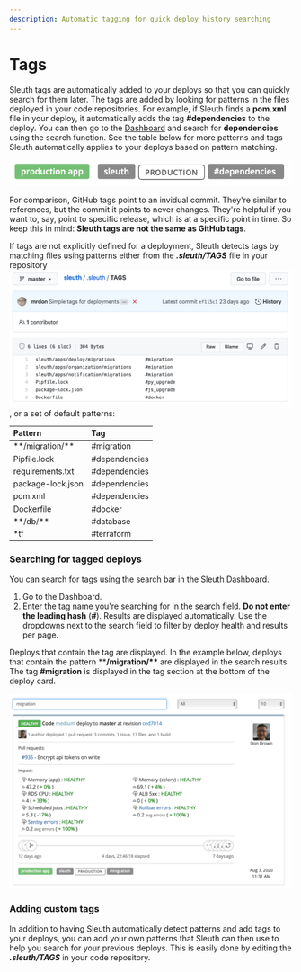 ```yaml
---
description: Automatic tagging for quick deploy history searching
---
```


# Tags

Sleuth tags are automatically added to your deploys so that you can quickly search for them later. The tags are added by looking for patterns in the files deployed in your code repositories. For example, if Sleuth finds a **pom.xml** file in your deploy, it automatically adds the tag **\#dependencies** to the deploy. You can then go to the [Dashboard](dashboard/) and search for **dependencies** using the search function. See the table below for more patterns and tags Sleuth automatically applies to your deploys based on pattern matching. 

![The \#dependencies tag automatically added to a deploy](.gitbook/assets/sleuth-tags-dependencies.png)

For comparison, GitHub tags point to an invidual commit. They're similar to references, but the commit it points to never changes. They're helpful if you want to, say, point to specific release, which is at a specific point in time. So keep this in mind: **Sleuth tags are not the same as GitHub tags**.  

If tags are not explicitly defined for a deployment, Sleuth detects tags by matching files using patterns either from the _**.sleuth/TAGS**_  file in your repository ![](.gitbook/assets/sleuth-repo-tags.png), or a set of default patterns:

| Pattern | Tag |
| :--- | :--- |
| \*\*/migration/\*\* | \#migration |
| Pipfile.lock | \#dependencies |
| requirements.txt | \#dependencies |
| package-lock.json | \#dependencies |
| pom.xml | \#dependencies |
| Dockerfile | \#docker |
| \*\*/db/\*\* | \#database |
| \*tf | \#terraform |

### Searching for tagged deploys

You can search for tags using the search bar in the Sleuth Dashboard. 

1. Go to the Dashboard. 
2. Enter the tag name you're searching for in the search field. **Do not enter the leading hash** \(**\#**\). Results are displayed automatically. Use the dropdowns next to the search field to filter by deploy health and results per page. 

Deploys that contain the tag are displayed. In the example below, deploys that contain the pattern \*\***/migration/\*\***  are displayed in the search results. The tag **\#migration** is displayed in the tag section at the bottom of the deploy card. 

![The \#migration tag is shown at the bottom of the deploy card](.gitbook/assets/tags-searching.png)

### Adding custom tags

In addition to having Sleuth automatically detect patterns and add tags to your deploys, you can add your own patterns that Sleuth can then use to help you search for your previous deploys. This is easily done by editing the _**.sleuth/TAGS**_ in your code repository. 



